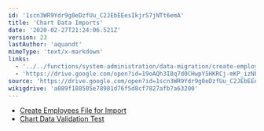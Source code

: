 ```yaml
---
id: '1scn3WR9Ydr9g0eDzfUu_C2JEbEEesIkjrS7jNTt6emA'
title: 'Chart Data Imports'
date: '2020-02-27T21:24:06.521Z'
version: 23
lastAuthor: 'aquandt'
mimeType: 'text/x-markdown'
links:
  - '../../functions/system-administration/data-migration/create-employees-file-for-import.md'
  - 'https://drive.google.com/open?id=19oAQh3I8q7d0CHwpY5HKRCj-mKP_izNF82906OleF7A'
source: 'https://drive.google.com/open?id=1scn3WR9Ydr9g0eDzfUu_C2JEbEEesIkjrS7jNTt6emA'
wikigdrive: 'a089f188505e78981d76f5d8cf7827afb7a63200'
---
```

* [Create Employees File for Import](../../functions/system-administration/data-migration/create-employees-file-for-import.md)
* [Chart Data Validation Test](https://drive.google.com/open?id=19oAQh3I8q7d0CHwpY5HKRCj-mKP_izNF82906OleF7A)
